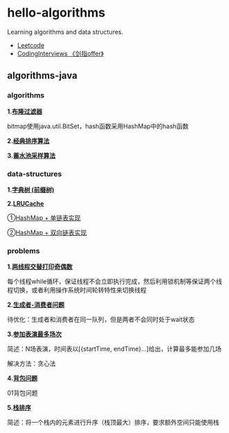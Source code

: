 # hello-algorithms
Learning algorithms and data structures.

- [Leetcode](https://github.com/lewiszlw/leetcode)
- [CodingInterviews 《剑指offer》](https://github.com/lewiszlw/CodingInterviews)

## algorithms-java
### algorithms
**1.[布隆过滤器](https://github.com/lewiszlw/hello-algorithms/blob/main/algorithms-java/src/main/java/lewiszlw/algorithms/BloomFilter.java)**

bitmap使用java.util.BitSet，hash函数采用HashMap中的hash函数

**2.[经典排序算法](https://github.com/lewiszlw/hello-algorithms/tree/main/algorithms-java/src/main/java/lewiszlw/algorithms/sort)**

**3.[蓄水池采样算法](https://github.com/lewiszlw/hello-algorithms/blob/main/algorithms-java/src/main/java/lewiszlw/algorithms/ReservoirSampling.java)**

### data-structures
**1.[字典树 (前缀树)](https://github.com/lewiszlw/hello-algorithms/blob/main/algorithms-java/src/main/java/lewiszlw/datastructure/TrieTree.java)**

**2.[LRUCache](https://github.com/lewiszlw/hello-algorithms/tree/main/algorithms-java/src/main/java/lewiszlw/datastructure/lrucache)**

①[HashMap + 单链表实现](https://github.com/lewiszlw/hello-algorithms/blob/main/algorithms-java/src/main/java/lewiszlw/datastructure/lrucache/LRUCache1.java)

②[HashMap + 双向链表实现](https://github.com/lewiszlw/hello-algorithms/blob/main/algorithms-java/src/main/java/lewiszlw/datastructure/lrucache/LRUCache2.java)

### problems

**1.[两线程交替打印奇偶数](https://github.com/lewiszlw/hello-algorithms/blob/main/algorithms-java/src/main/java/lewiszlw/problems/TwoThreadPrintOddEvenNumber.java)**

每个线程while循环，保证线程不会立即执行完成，然后利用锁机制等保证两个线程切换，或者利用操作系统时间轮转特性来切换线程

**2.[生成者-消费者问题](https://github.com/lewiszlw/hello-algorithms/tree/main/algorithms-java/src/main/java/lewiszlw/problems/producerconsumer)**

待优化：生成者和消费者在同一队列，但是两者不会同时处于wait状态

**3.[参加表演最多场次](https://github.com/lewiszlw/hello-algorithms/blob/main/algorithms-java/src/main/java/lewiszlw/problems/MaxPlaysToAttend.java)**

简述：N场表演，时间表以[{startTime, endTime}...]给出，计算最多能参加几场

解决方法：贪心法

**4.[背包问题](https://github.com/lewiszlw/hello-algorithms/tree/main/algorithms-java/src/main/java/lewiszlw/problems/knapsack)**

01背包问题

**5.[栈排序](https://github.com/lewiszlw/hello-algorithms/blob/main/algorithms-java/src/main/java/lewiszlw/problems/SortStack.java)**

简述：将一个栈内的元素进行升序（栈顶最大）排序，要求额外空间只能使用栈
